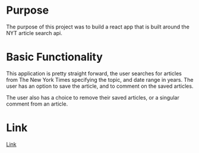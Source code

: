 # **Purpose**

The purpose of this project was to build a react app that is built around the NYT article search api. 

# **Basic Functionality**

This application is pretty straight forward, the user searches for articles from The New York Times specifying the topic, and date range in years. The user has an option to save the article, and to comment on the saved articles.

The user also has a choice to remove their saved articles, or a singular comment from an article.

# **Link**

[Link](https://pure-lake-85163.herokuapp.com)